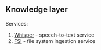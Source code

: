 ## Knowledge layer

Services:
1. [Whisper](speech/README.md) - speech-to-text service
2. [FSI](fs-ingestion/README.md) - file system ingestion service